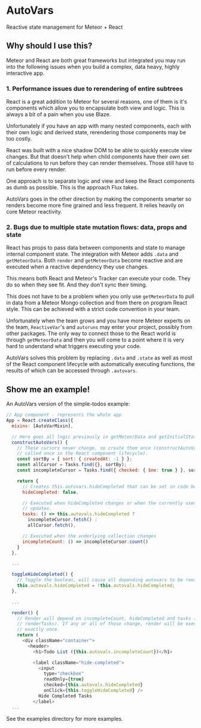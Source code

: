 # AutoVars
Reactive state management for Meteor + React

## Why should I use this?
Meteor and React are both great frameworks but integrated you may run into
the following issues when you build a complex, data heavy, highly interactive
app.

### 1. Performance issues due to rerendering of entire subtrees
React is a great addition to Meteor for several reasons, one of them is it's
components which allow you to encapsulate both view and logic. This is always
a bit of a pain when you use Blaze.

Unfortunately if you have an app with many nested components, each with their
own logic and derived state, rerendering those components may be too costly.

React was built with a nice shadow DOM to be able to quickly execute view
changes. But that doesn't help when child components have their own set of
calculations to run before they can render themselves. Those still have to run
before every render.

One approach is to separate logic and view and keep the React components as dumb
as possible. This is the approach Flux takes.

AutoVars goes in the other direction by making the components smarter so
renders become more fine grained and less frequent. It relies heavily on core
Meteor reactivity.

### 2. Bugs due to multiple state mutation flows: data, props and state
React has props to pass data between components and state to manage internal
component state. The integration with Meteor adds `.data` and `getMeteorData`.
Both `render` and `getMeteorData` become reactive and are executed when a
reactive dependency they use changes.

This means both React and Meteor's Tracker can execute your code. They do so
when they see fit. And they don't sync their timing.

This does not have to be a problem when you only use `getMeteorData` to pull in
data from a Meteor Mongo collection and from there on program React style. This
can be achieved with a strict code convention in your team.

Unfortunately when the team grows and you have more Meteor experts on the team,
`ReactiveVar`'s and `autoruns` may enter your project, possibly from other
packages. The only way to connect those to the React world is through
`getMeteorData` and then you will come to a point where it is very hard to
understand what triggers executing your code.

AutoVars solves this problem by replacing `.data` and `.state` as well as most
of the React component lifecycle with automatically executing functions, the
results of which can be accessed through `.autovars`.

## Show me an example!
An AutoVars version of the simple-todos example:

```javascript
// App component - represents the whole app
App = React.createClass({
  mixins: [AutoVarMixin],

  // Here goes all logic previously in getMeteorData and getInitialState
  constructAutoVars() {
    // These cursors never change, so create them once (constructAutoVars is
    // called once in the React component lifecycle).
    const sortBy = { sort: { createdAt: -1 } };
    const allCursor = Tasks.find({}, sortBy);
    const incompleteCursor = Tasks.find({ checked: { $ne: true } }, sortBy);

    return {
      // Creates this.autovars.hideCompleted that can be set in code below
      hideCompleted: false,

      // Executed when hideCompleted changes or when the currently used cursor
      // updates.
      tasks: () => this.autovals.hideCompleted ?
        incompleteCursor.fetch() :
        allCursor.fetch(),

      // Executed when the underlying collection changes
      incompleteCount: () => incompleteCursor.count()
    }
  },

  ...

  toggleHideCompleted() {
    // Toggle the boolean, will cause all depending autovars to be reexecuted
    this.autovals.hideCompleted = !this.autovals.hideCompleted;
  },

  ...

  render() {
    // Render will depend on incompleteCount, hideCompleted and tasks (through
    // renderTasks). If any or all of those change, render will be executed
    // exactly once.
    return (
      <div className="container">
        <header>
          <h1>Todo List ({this.autovals.incompleteCount})</h1>

          <label className="hide-completed">
            <input
              type="checkbox"
              readOnly={true}
              checked={this.autovals.hideCompleted}
              onClick={this.toggleHideCompleted} />
            Hide Completed Tasks
          </label>
  ...
```  

See the examples directory for more examples.
